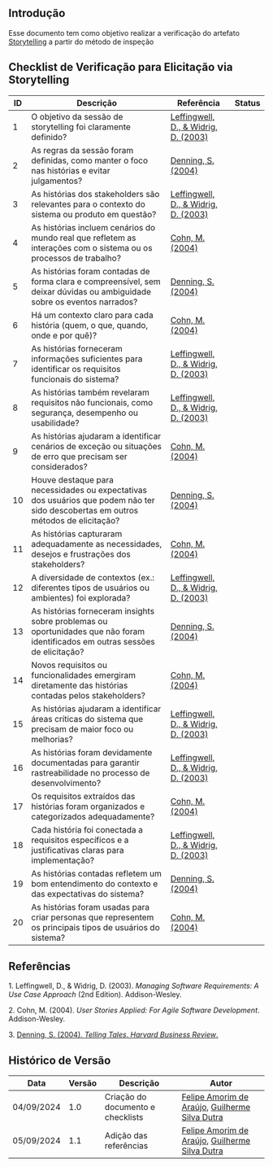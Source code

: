 ## Introdução
Esse documento tem como objetivo realizar a verificação do artefato [Storytelling](../../Elicitacao/ElicitacaodeRequisitos/storytelling.md) a partir do método de inspeção

## Checklist de Verificação para Elicitação via Storytelling

| ID  | Descrição | Referência | Status |
|-----|-----------|------------|--------|
| 1   | O objetivo da sessão de storytelling foi claramente definido? | [Leffingwell, D., & Widrig, D. (2003)](#managing-requirements) |        |
| 2   | As regras da sessão foram definidas, como manter o foco nas histórias e evitar julgamentos? | [Denning, S. (2004)](#telling-tales) |        |
| 3   | As histórias dos stakeholders são relevantes para o contexto do sistema ou produto em questão? | [Leffingwell, D., & Widrig, D. (2003)](#managing-requirements) |        |
| 4   | As histórias incluem cenários do mundo real que refletem as interações com o sistema ou os processos de trabalho? | [Cohn, M. (2004)](#agile-development) |        |
| 5   | As histórias foram contadas de forma clara e compreensível, sem deixar dúvidas ou ambiguidade sobre os eventos narrados? | [Denning, S. (2004)](#telling-tales) |        |
| 6   | Há um contexto claro para cada história (quem, o que, quando, onde e por quê)? | [Cohn, M. (2004)](#agile-development)  |        |
| 7   | As histórias forneceram informações suficientes para identificar os requisitos funcionais do sistema? | [Leffingwell, D., & Widrig, D. (2003)](#managing-requirements) |        |
| 8   | As histórias também revelaram requisitos não funcionais, como segurança, desempenho ou usabilidade? | [Leffingwell, D., & Widrig, D. (2003)](#managing-requirements) |        |
| 9   | As histórias ajudaram a identificar cenários de exceção ou situações de erro que precisam ser considerados? | [Cohn, M. (2004)](#agile-development)  |        |
| 10  | Houve destaque para necessidades ou expectativas dos usuários que podem não ter sido descobertas em outros métodos de elicitação? | [Denning, S. (2004)](#telling-tales) |        |
| 11  | As histórias capturaram adequadamente as necessidades, desejos e frustrações dos stakeholders? | [Cohn, M. (2004)](#agile-development) |        |
| 12  | A diversidade de contextos (ex.: diferentes tipos de usuários ou ambientes) foi explorada? | [Leffingwell, D., & Widrig, D. (2003)](#managing-requirements) |        |
| 13  | As histórias forneceram insights sobre problemas ou oportunidades que não foram identificados em outras sessões de elicitação? | [Denning, S. (2004)](#telling-tales) |        |
| 14  | Novos requisitos ou funcionalidades emergiram diretamente das histórias contadas pelos stakeholders? | [Cohn, M. (2004)](#agile-development) |        |
| 15  | As histórias ajudaram a identificar áreas críticas do sistema que precisam de maior foco ou melhorias? | [Leffingwell, D., & Widrig, D. (2003)](#managing-requirements) |        |
| 16  | As histórias foram devidamente documentadas para garantir rastreabilidade no processo de desenvolvimento?  | [Leffingwell, D., & Widrig, D. (2003)](#managing-requirements) |        |
| 17  | Os requisitos extraídos das histórias foram organizados e categorizados adequadamente? | [Cohn, M. (2004)](#agile-development) |        |
| 18  | Cada história foi conectada a requisitos específicos e a justificativas claras para implementação?  | [Leffingwell, D., & Widrig, D. (2003)](#managing-requirements) |        |
| 19  | As histórias contadas refletem um bom entendimento do contexto e das expectativas do sistema?  | [Denning, S. (2004)](#telling-tales) |        |
| 20  | As histórias foram usadas para criar personas que representem os principais tipos de usuários do sistema?  | [Cohn, M. (2004)](#agile-development)  |        |

## Referências

<a id="managing-requirements">1.</a> Leffingwell, D., & Widrig, D. (2003). *Managing Software Requirements: A Use Case Approach* (2nd Edition). Addison-Wesley.

<a id="agile-development">2.</a> Cohn, M. (2004). *User Stories Applied: For Agile Software Development*. Addison-Wesley.

<a id="telling-tales">3.</a> [Denning, S. (2004). *Telling Tales*. *Harvard Business Review*.](https://hbr.org/2004/05/telling-tales)

## Histórico de Versão

<center>

| Data | Versão | Descrição | Autor |
| ---- | ------ | --------- | ----- |
| 04/09/2024 | 1.0 | Criação do documento e checklists | [Felipe Amorim de Araújo](https://github.com/lipeaaraujo), [Guilherme Silva Dutra](https://github.com/GuiDutra21) |
| 05/09/2024 | 1.1 | Adição das referências | [Felipe Amorim de Araújo](https://github.com/lipeaaraujo), [Guilherme Silva Dutra](https://github.com/GuiDutra21) |

</center>
